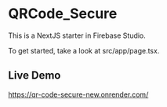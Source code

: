 # QRCode_Secure

This is a NextJS starter in Firebase Studio.

To get started, take a look at src/app/page.tsx.

## Live Demo
https://qr-code-secure-new.onrender.com/
